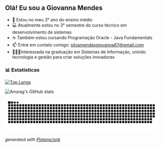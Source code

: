 <link rel="stylesheet" type="text/css" href="https://SEU_USUARIO.github.io/SEU_REPOSITORIO/style.css">

<div class="glass">

## Olá! Eu sou a Giovanna Mendes



- 📖 Estou no meu 3° ano do ensino médio
- 💻 Atualmente estou no 3° semestre do curso técnico em desenvolvimento de sistemas
- ☕ Também estou cursando Programação Oracle - Java Fundamentals
- 📫 Entre em contato comigo: silvamendesgiovanna67@gmail.com 
- 👩🏻‍💻Interessada na graduação em Sistemas de Informação, unindo tecnologia e gestão para criar soluções inovadoras


### 📊 Estatísticas
[![Top Langs](https://github-readme-stats.vercel.app/api/top-langs/?username=GiMendescCodes)](https://github.com/anuraghazra/github-readme-stats)

![Anurag's GitHub stats](https://github-readme-stats.vercel.app/api?username=GiMendescCodes&show_icons=true)

<picture>
  <source media="(prefers-color-scheme: dark)" srcset="https://raw.githubusercontent.com/platane/platane/output/github-contribution-grid-snake-dark.svg">
  <source media="(prefers-color-scheme: light)" srcset="https://raw.githubusercontent.com/platane/platane/output/github-contribution-grid-snake.svg">
  <img alt="github contribution grid snake animation" src="https://raw.githubusercontent.com/platane/platane/output/github-contribution-grid-snake.svg">
</picture>

_generated with [Platane/snk](https://github.com/Platane/snk)_
 
 </div>
